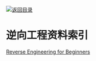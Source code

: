 [![返回目录](https://parg.co/UGo)](https://parg.co/b4z) 
 
 


 


 


 



# 逆向工程资料索引


[Reverse Engineering for Beginners](https://github.com/dennis714/RE-for-beginners)